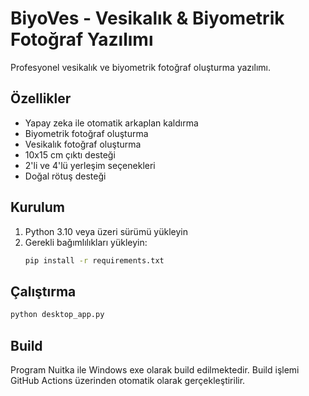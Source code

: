 # BiyoVes - Vesikalık & Biyometrik Fotoğraf Yazılımı

Profesyonel vesikalık ve biyometrik fotoğraf oluşturma yazılımı.

## Özellikler

- Yapay zeka ile otomatik arkaplan kaldırma
- Biyometrik fotoğraf oluşturma
- Vesikalık fotoğraf oluşturma
- 10x15 cm çıktı desteği
- 2'li ve 4'lü yerleşim seçenekleri
- Doğal rötuş desteği

## Kurulum

1. Python 3.10 veya üzeri sürümü yükleyin
2. Gerekli bağımlılıkları yükleyin:
   ```bash
   pip install -r requirements.txt
   ```

## Çalıştırma

```bash
python desktop_app.py
```

## Build

Program Nuitka ile Windows exe olarak build edilmektedir. Build işlemi GitHub Actions üzerinden otomatik olarak gerçekleştirilir.
